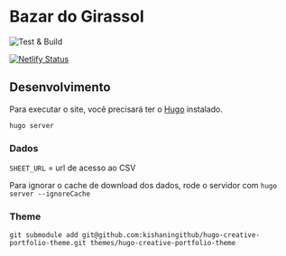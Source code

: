 # Bazar do Girassol

![Test & Build](https://github.com/anapaulagomes/bazar-do-girassol/workflows/Test%20&%20Build/badge.svg)

[![Netlify Status](https://api.netlify.com/api/v1/badges/ec04e017-d6ee-41ff-a6e2-496d6a16bcdb/deploy-status)](https://app.netlify.com/sites/bazardogirassol/deploys)

## Desenvolvimento

Para executar o site, você precisará ter o [Hugo](https://gohugo.io/) instalado.

```
hugo server
```

### Dados

`SHEET_URL` = url de acesso ao CSV

Para ignorar o cache de download dos dados, rode o servidor com `hugo server --ignoreCache`

### Theme

```
git submodule add git@github.com:kishaningithub/hugo-creative-portfolio-theme.git themes/hugo-creative-portfolio-theme
```
